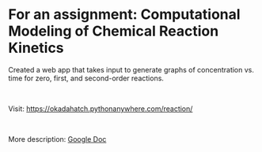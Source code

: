 <h1>For an assignment: Computational Modeling of Chemical Reaction Kinetics</h1>

<p>Created a web app that takes input to generate graphs of concentration vs. time for zero, first, and second-order reactions.</p>
<br>
<p>Visit: <a href="https://okadahatch.pythonanywhere.com/reaction/">https://okadahatch.pythonanywhere.com/reaction/</a></p>
<br>
<p>More description: <a href="https://docs.google.com/document/d/1hzGL_6OvX60MEAlQlbMpVbgx3Bfwnw6rtnFWIemFlpc/edit?usp=sharing">Google Doc</a></p>

